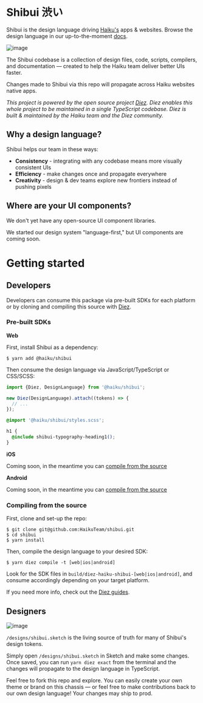 # Shibui 渋い
Shibui is the design language driving [Haiku's](https://haikuforteams.com) apps & websites.  Browse the design language in our up-to-the-moment [docs](https://haikuforteams.com/shibui).

![image](https://user-images.githubusercontent.com/2100885/70292363-ebfb4b00-1792-11ea-937d-42475c44742f.png)

The Shibui codebase is a collection of design files, code, scripts, compilers, and documentation — created to help the Haiku team deliver better UIs faster.

Changes made to Shibui via this repo will propagate across Haiku websites native apps.

*This project is powered by the open source project [Diez][diez-site].  Diez enables this whole project to be maintained in a single TypeScript codebase.  Diez is built & maintained by the Haiku team and the Diez community.*

## Why a design language?

Shibui helps our team in these ways:

 - **Consistency** - integrating with any codebase means more visually consistent UIs
 - **Efficiency** - make changes once and propagate everywhere
 - **Creativity** - design & dev teams explore new frontiers instead of pushing pixels

## Where are your UI components?

We don't yet have any open-source UI component libraries.

We started our design system "language-first," but UI components are coming soon.


# Getting started

## Developers

Developers can consume this package via pre-built SDKs for each platform or by cloning and compiling this source with [Diez][diez-site].

### Pre-built SDKs

**Web**

First, install Shibui as a dependency:

```
$ yarn add @haiku/shibui
```

Then consume the design language via JavaScript/TypeScript or CSS/SCSS:

```js
import {Diez, DesignLanguage} from '@haiku/shibui';

new Diez(DesignLanguage).attach((tokens) => {
  // ...
});
```

```css
@import '@haiku/shibui/styles.scss';

h1 {
  @include shibui-typography-heading1();
}
```

**iOS**

Coming soon, in the meantime you can [compile from the source](#compiling-from-the-source)

**Android**

Coming soon, in the meantime you can [compile from the source](#compiling-from-the-source)

### Compiling from the source

First, clone and set-up the repo:

```shell
$ git clone git@github.com:HaikuTeam/shibui.git
$ cd shibui
$ yarn install
```

Then, compile the design language to your desired SDK:

```shell
$ yarn diez compile -t [web|ios|android]
```

Look for the SDK files in `build/diez-haiku-shibui-[web|ios|android]`, and consume accordingly depending on your target platform.

If you need more info, check out the [Diez guides][diez-guides].

## Designers

![image](https://user-images.githubusercontent.com/1357566/70190512-f80bdd80-16aa-11ea-84d6-0bc1ae452f85.png)

`/designs/shibui.sketch` is the living source of truth for many of Shibui's design tokens.

Simply open `/designs/shibui.sketch` in Sketch and make some changes.  Once saved, you can run `yarn diez exact` from the terminal and the changes will propagate to the design language in TypeScript.

Feel free to fork this repo and explore.  You can easily create your own theme or brand on this chassis — or feel free to make contributions back to our own design language!  Your changes may ship to prod.

[diez-site]: https://diez.org
[diez-guides]: https://diez.org/guides
